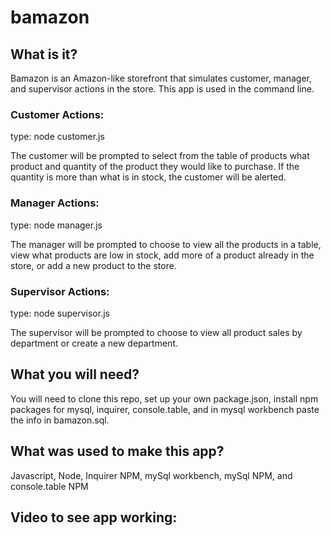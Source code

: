 # bamazon

## What is it?

Bamazon is an Amazon-like storefront that simulates customer, manager, and supervisor actions in the store. This app is used in the command line.

### Customer Actions:

type:  node customer.js

The customer will be prompted to select from the table of products what product and quantity of the product they would like to purchase. If the quantity is more than what is in stock, the customer will be alerted.

### Manager Actions:

type: node manager.js

The manager will be prompted to choose to view all the products in a table, view what products are low in stock, add more of a product already in the store, or add a new product to the store.

### Supervisor Actions:

type: node supervisor.js

The supervisor will be prompted to choose to view all product sales by department or create a new department.

## What you will need?

You will need to clone this repo, set up your own package.json, install npm packages for mysql, inquirer, console.table, and in mysql workbench paste the info in bamazon.sql.

## What was used to make this app?

Javascript, Node, Inquirer NPM, mySql workbench, mySql NPM, and console.table NPM

## Video to see app working: